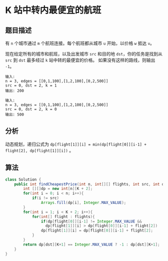 # K 站中转内最便宜的航班

## 题目描述

有 `n` 个城市通过 `m` 个航班连接。每个航班都从城市 `u` 开始，以价格 `w` 抵达 `v`。

现在给定所有的城市和航班，以及出发城市 `src` 和目的地 `dst`，你的任务是找到从 `src` 到 `dst` 最多经过 `k` 站中转的最便宜的价格。 如果没有这样的路线，则输出 `-1`。

```
输入: 
n = 3, edges = [[0,1,100],[1,2,100],[0,2,500]]
src = 0, dst = 2, k = 1
输出: 200

输入: 
n = 3, edges = [[0,1,100],[1,2,100],[0,2,500]]
src = 0, dst = 2, k = 0
输出: 500
```

## 分析

动态规划，递归公式为 `dp[flight[1]][i] = min(dp[flight[0]][i-1] + flight[2], dp[flight[1]][i])` 。

## 算法

```java
class Solution {
    public int findCheapestPrice(int n, int[][] flights, int src, int dst, int K) {
        int [][]dp = new int[n][K + 2];
        for(int i = 0; i < n; i++){
            if(i != src)
                Arrays.fill(dp[i], Integer.MAX_VALUE);
        }
        for(int i = 1; i < K + 2; i++){
            for(int[] flight : flights){
                if(dp[flight[0]][i-1] != Integer.MAX_VALUE &&
                  dp[flight[1]][i] > dp[flight[0]][i-1] + flight[2])
                dp[flight[1]][i] = dp[flight[0]][i-1] + flight[2];
            }
        }
        return dp[dst][K+1] == Integer.MAX_VALUE ? -1 : dp[dst][K+1];
    }
}
```
